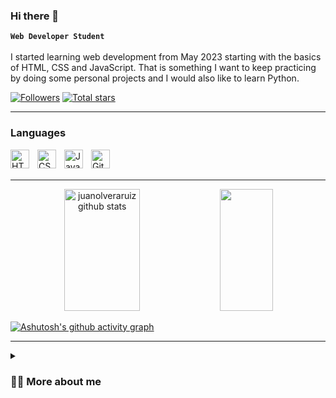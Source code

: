 ### Hi there 👋

**`Web Developer Student`**
<br/><br/>
I started learning web development from May 2023 starting with the basics of HTML, CSS and JavaScript. That is something I want to keep practicing by doing some personal projects and I would also like to learn Python.

<p align="left">
    <a href="">
        <img alt="Followers" title="Follow me on GitHub" src="https://custom-icon-badges.demolab.com/github/followers/juanolveraruiz?color=236ad3&labelColor=1155ba&style=for-the-badge&logoperson-add&label=Follow&logoColor=white"/></a>
    <a href="">
        <img alt="Total stars" title="Total stars on GitHub" src="https://custom-icon-badges.demolab.com/github/stars/juanolveraruiz?color=55960&style=for-the-badge&labelColor=488207&logo=star"/></a>
</p>

---

### Languages 
<img align="left" alt="HTML" width="30px" style="padding-right:10px;" src="https://cdn.jsdelivr.net/gh/devicons/devicon/icons/html5/html5-plain.svg"/>
<img align="left" alt="CSS" width="30px" style="padding-right:10px;" src="https://cdn.jsdelivr.net/gh/devicons/devicon/icons/css3/css3-plain.svg"/>
<img align="left" alt="JavaScript" width="30px" style="padding-right:10px;" src="https://cdn.jsdelivr.net/gh/devicons/devicon/icons/javascript/javascript-plain.svg"/>
<img align="left" alt="Git" width="30px" style="padding-right:10px;" src="https://cdn.jsdelivr.net/gh/devicons/devicon/icons/git/git-original.svg"/>
<br/>
<!--    <img align="left" alt="GitHub" width="30px" style="padding-right:10px;" src="https://cdn.jsdelivr.net/gh/devicons/devicon/icons/github/github-original.svg"/> -->
<br/>

---

<div align="center">  
  <img width="49%" height="195px" src="https://github-readme-stats.vercel.app/api?username=juanolveraruiz&show_icons=true&count_private=true&hide_border=true&title_color=6CD064&icon_color=2E6B38&text_color=FFFFE0&bg_color=0d1117" alt="juanolveraruiz github stats" /> 
   <img width="41%" height="195px" src="https://github-readme-stats.vercel.app/api/top-langs/?username=juanolveraruiz&layout=compact&hide_border=true&title_color=6CD064&text_color=FFFFE0a4&bg_color=0d1117" />
</div>

[![Ashutosh's github activity graph](https://github-readme-activity-graph.vercel.app/graph?username=juanolveraruiz&bg_color=0d1117b&color=6CD064&line=2E6B38&point=6CD064&area=true&hide_border=true)](https://github.com/ashutosh00710/github-readme-activity-graph)

---

<details>
 <summary><h3>👨‍💻 More about me</h3></summary>
   Work in progress, come back later.

[website]: 
[youtube]: 

<!--
**juanolveraruiz/juanolveraruiz** is a ✨ _special_ ✨ repository because its `README.md` (this file) appears on your GitHub profile.

Here are some ideas to get you started:

- 🔭 I’m currently working on ...
- 🌱 I’m currently learning ...
- 👯 I’m looking to collaborate on ...
- 🤔 I’m looking for help with ...
- 💬 Ask me about ...
- 📫 How to reach me: ...
- 😄 Pronouns: ...
- ⚡ Fun fact: ...
-->
